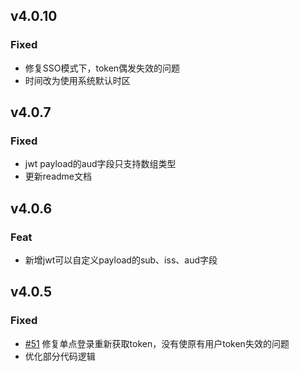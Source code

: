 ## v4.0.10
### Fixed
- 修复SSO模式下，token偶发失效的问题
- 时间改为使用系统默认时区

## v4.0.7
### Fixed
- jwt payload的aud字段只支持数组类型
- 更新readme文档

## v4.0.6
### Feat
- 新增jwt可以自定义payload的sub、iss、aud字段

## v4.0.5
### Fixed
- [#51](https://github.com/phper666/jwt-auth/issues/51) 修复单点登录重新获取token，没有使原有用户token失效的问题
- 优化部分代码逻辑
